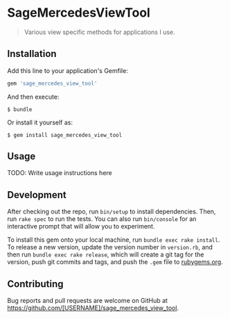 # SageMercedesViewTool

> Various view specific methods for applications I use.

## Installation

Add this line to your application's Gemfile:

```ruby
gem 'sage_mercedes_view_tool'
```

And then execute:

    $ bundle

Or install it yourself as:

    $ gem install sage_mercedes_view_tool

## Usage

TODO: Write usage instructions here

## Development

After checking out the repo, run `bin/setup` to install dependencies. Then, run `rake spec` to run the tests. You can also run `bin/console` for an interactive prompt that will allow you to experiment.

To install this gem onto your local machine, run `bundle exec rake install`. To release a new version, update the version number in `version.rb`, and then run `bundle exec rake release`, which will create a git tag for the version, push git commits and tags, and push the `.gem` file to [rubygems.org](https://rubygems.org).

## Contributing

Bug reports and pull requests are welcome on GitHub at https://github.com/[USERNAME]/sage_mercedes_view_tool.
